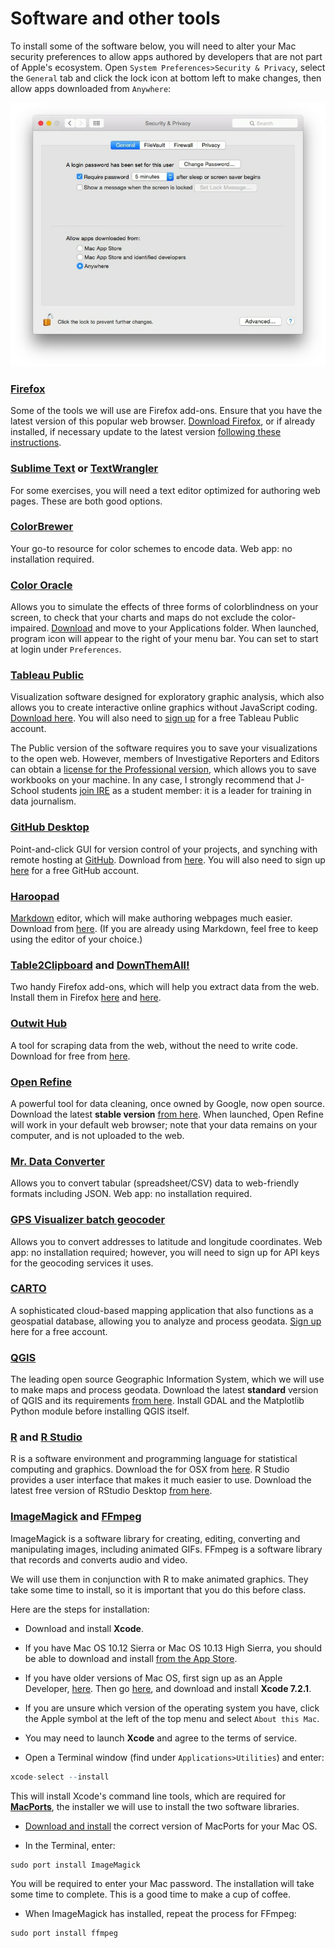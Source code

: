 # Software and other tools

To install some of the software below, you will need to alter your Mac security preferences to allow apps authored by developers that are not part of Apple's ecosystem. Open `System Preferences>Security & Privacy`, select the `General` tab and click the lock icon at bottom left to make changes, then allow apps downloaded from `Anywhere`:

![](./img/software_1.jpg)

### [Firefox](https://www.mozilla.org/en-US/firefox/new/)

Some of the tools we will use are Firefox add-ons. Ensure that you have the latest version of this popular web browser. [Download Firefox](https://www.mozilla.org/en-US/firefox/all/), or if already installed, if necessary update to the latest version [following these instructions](https://support.mozilla.org/en-US/kb/update-firefox-latest-version).

### [Sublime Text](http://www.sublimetext.com/) or [TextWrangler](http://www.barebones.com/products/textwrangler/)

For some exercises, you will need a text editor optimized for authoring web pages. These are both good options.

### [ColorBrewer](http://colorbrewer2.org/)
Your go-to resource for color schemes to encode data. Web app: no installation required.

### [Color Oracle](http://colororacle.org/)
Allows you to simulate the effects of three forms of colorblindness on your screen, to check that your charts and maps do not exclude the color-impaired. [Download](http://colororacle.org/index.html) and move to your Applications folder. When launched, program icon will appear to the right of your menu bar. You can set to start at login under `Preferences`.

### [Tableau Public](http://www.tableausoftware.com/public/)
Visualization software designed for exploratory graphic analysis, which also allows you to create interactive online graphics without JavaScript coding. [Download here](http://www.tableausoftware.com/public/download). You will also need to [sign up](https://public.tableausoftware.com/auth/signup) for a free Tableau Public account.

The Public version of the software requires you to save your visualizations to the open web. However, members of Investigative Reporters and Editors can obtain a [license for the Professional version](https://www.ire.org/blog/ire-news/2013/06/20/tableau-makes-its-desktop-software-free-ire-member/), which allows you to save workbooks on your machine. In any case, I strongly recommend that J-School students [join IRE](http://www.ire.org/membership/apply/) as a student member: it is a leader for training in data journalism.

### [GitHub Desktop](https://desktop.github.com/)

Point-and-click GUI for version control of your projects, and synching with remote hosting at [GitHub](https://github.com/). Download from [here](https://desktop.github.com/). You will also need to sign up [here](https://github.com/) for a free GitHub account.

### [Haroopad](http://pad.haroopress.com/)

[Markdown](https://en.wikipedia.org/wiki/Markdown) editor, which will make authoring webpages much easier. Download from [here](http://pad.haroopress.com/user.html). (If you are already using Markdown, feel free to keep using the editor of your choice.)

### [Table2Clipboard](https://addons.mozilla.org/en-US/firefox/addon/dafizilla-table2clipboard/) and [DownThemAll!](https://addons.mozilla.org/en-US/firefox/addon/downthemall/)
Two handy Firefox add-ons, which will help you extract data from the web. Install them in Firefox [here](https://addons.mozilla.org/en-US/firefox/addon/dafizilla-table2clipboard/) and [here](https://addons.mozilla.org/en-US/firefox/addon/downthemall/).

### [Outwit Hub](https://www.outwit.com/products/hub/)
A tool for scraping data from the web, without the need to write code. Download for free from [here](https://www.outwit.com/products/hub/).

### [Open Refine](http://openrefine.org/)
A powerful tool for data cleaning, once owned by Google, now open source. Download the latest **stable version** [from here](http://openrefine.org/download.html). When launched, Open Refine will work in your default web browser; note that your data remains on your computer, and is not uploaded to the web.

### [Mr. Data Converter](http://shancarter.github.io/mr-data-converter/)
Allows you to convert tabular (spreadsheet/CSV) data to web-friendly formats including JSON. Web app: no installation required.

### [GPS Visualizer batch geocoder](http://www.gpsvisualizer.com/geocoder/)
Allows you to convert addresses to latitude and longitude coordinates. Web app: no installation required; however, you will need to sign up for API keys for the geocoding services it uses.

### [CARTO](https://cartodb.com)
A sophisticated cloud-based mapping application that also functions as a geospatial database, allowing you to analyze and process geodata. [Sign up](https://cartodb.com/signup) here for a free account.

### [QGIS](http://qgis.org/en/site/)
The leading open source Geographic Information System, which we will use to make maps and process geodata. Download the latest **standard** version of QGIS and its requirements [from here](http://www.kyngchaos.com/software/qgis/). Install GDAL and the Matplotlib Python module before installing QGIS itself.

### [R](http://www.r-project.org/) and [R Studio](http://www.rstudio.com/)
R is a software environment and programming language for statistical computing and graphics. Download the for OSX from [here](https://cran.rstudio.com/). R Studio provides a user interface that makes it much easier to use. Download the latest free version of RStudio Desktop [from here](http://www.rstudio.com/products/rstudio/download/).

### [ImageMagick](http://imagemagick.org/script/index.php) and [FFmpeg](http://ffmpeg.org/)

ImageMagick is a software library for creating, editing, converting and manipulating images, including animated GIFs. FFmpeg is a software library that records and converts audio and video.

We will use them in conjunction with R to make animated graphics. They take some time to install, so it is important that you do this before class.

Here are the steps for installation:

 - Download and install **Xcode**. 
  - If you have Mac OS 10.12 Sierra or Mac OS 10.13 High Sierra, you should be able to download and install [from the App Store](https://itunes.apple.com/us/app/xcode/id497799835?ls=1&mt=12). 
  - If you have older versions of Mac OS, first sign up as an Apple Developer, [here](https://developer.apple.com/programs/enroll/). Then go [here](https://developer.apple.com/download/more/), and download and install **Xcode 7.2.1**.
  - If you are unsure which version of the operating system you have, click the Apple symbol at the left of the top menu and select `About this Mac`.
  - You may need to launch **Xcode**  and agree to the terms of service.

 - Open a Terminal window (find under `Applications>Utilities`) and enter:
 ```R
xcode-select --install
 ```
 This will install Xcode's command line tools, which are required for [**MacPorts**](https://www.macports.org/), the installer we will use to install the two software libraries.
 - [Download and install](https://www.macports.org/install.php) the correct version of MacPorts for your Mac OS.

 - In the Terminal, enter: 
 ```R
 sudo port install ImageMagick
 ```
 You will be required to enter your Mac password. The installation will take some time to complete. This is a good time to make a cup of coffee.
 - When ImageMagick has installed, repeat the process for FFmpeg:
  ```R
 sudo port install ffmpeg
 ```






